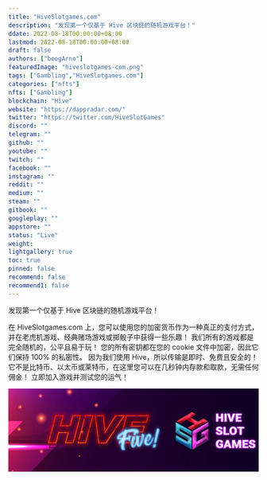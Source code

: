 ```yaml
---
title: "HiveSlotgames.com"
description: "发现第一个仅基于 Hive 区块链的随机游戏平台！"
ddate: 2022-08-18T00:00:00+08:00
lastmod: 2022-08-18T00:00:00+08:00
draft: false
authors: ["boogArno"]
featuredImage: "hiveslotgames-com.png"
tags: ["Gambling","HiveSlotgames.com"]
categories: ["nfts"]
nfts: ["Gambling"]
blockchain: "Hive"
website: "https://dappradar.com/"
twitter: "https://twitter.com/HiveSlotGames"
discord: ""
telegram: ""
github: ""
youtube: ""
twitch: ""
facebook: ""
instagram: ""
reddit: ""
medium: ""
steam: ""
gitbook: ""
googleplay: ""
appstore: ""
status: "Live"
weight: 
lightgallery: true
toc: true
pinned: false
recommend: false
recommend1: false
---
```

发现第一个仅基于 Hive 区块链的随机游戏平台！

在 HiveSlotgames.com 上，您可以使用您的加密货币作为一种真正的支付方式，并在老虎机游戏、经典赌场游戏或掷骰子中获得一些乐趣！
我们所有的游戏都是完全随机的，公平且易于玩！ 您的所有密钥都在您的 cookie 文件中加密，因此它们保持 100% 的私密性。
因为我们使用 Hive，所以传输是即时、免费且安全的！ 它不是比特币、以太币或莱特币，在这里您可以在几秒钟内存款和取款，无需任何佣金！
立即加入游戏并测试您的运气！

![1080x360](1080x360.jpg)